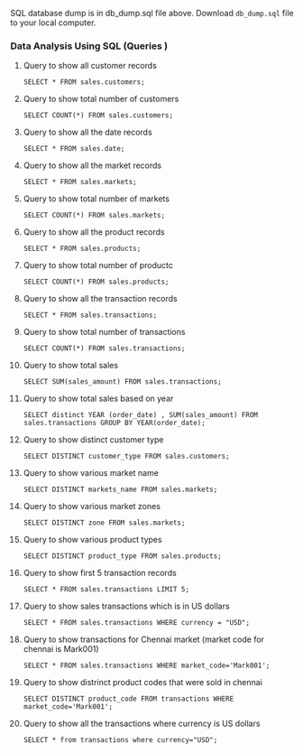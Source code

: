 SQL database dump is in db_dump.sql file above. Download `db_dump.sql` file to your local computer.

###  Data Analysis Using SQL (Queries )

1. Query to show all customer records

      `SELECT * FROM sales.customers;`

2. Query to show total number of customers

    `SELECT COUNT(*) FROM sales.customers;`
3. Query to show all the date records

   `SELECT * FROM sales.date;`
4. Query to show all the market records

   `SELECT * FROM sales.markets;`
5. Query to show total number of markets 

   `SELECT COUNT(*) FROM sales.markets;`
6. Query to show all the product records

   `SELECT * FROM sales.products;`
7. Query to show total number of productc 

   `SELECT COUNT(*) FROM sales.products;`
8. Query to show all the transaction records

   `SELECT * FROM sales.transactions;`
9. Query to show total number of transactions

   `SELECT COUNT(*) FROM sales.transactions;`
   
10. Query to show total sales 

    `SELECT SUM(sales_amount) FROM sales.transactions;`
   
11. Query to show total sales based on year

    `SELECT distinct YEAR (order_date) , SUM(sales_amount) FROM sales.transactions GROUP BY YEAR(order_date);`

12. Query to show distinct customer type 

     `SELECT DISTINCT customer_type FROM sales.customers;`

13. Query to show various market name

    `SELECT DISTINCT markets_name FROM sales.markets;`
   
14. Query to show various market zones

    `SELECT DISTINCT zone FROM sales.markets;`

15. Query to show various product types

    `SELECT DISTINCT product_type FROM sales.products;`
   
16. Query to show first 5 transaction records

    `SELECT * FROM sales.transactions LIMIT 5;`
   
17. Query to show sales transactions which is in US dollars

    `SELECT * FROM sales.transactions WHERE currency = "USD";`
   
18. Query to show transactions for Chennai market (market code for chennai is Mark001)

    `SELECT * FROM sales.transactions WHERE market_code='Mark001';`

19. Query to show distrinct product codes that were sold in chennai

    `SELECT DISTINCT product_code FROM transactions WHERE market_code='Mark001';`

20. Query to show all the transactions where currency is US dollars

    `SELECT * from transactions where currency="USD";`
